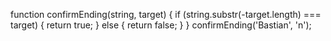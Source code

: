 <!-- Check if a string (first argument => str) ends with the given target string (second argument => target). 
Return true if the first argument ends with the second argument. return false if it doesn't

confirmEnding("Bastian", "n") => true
confirmEnding("Congratulation", "on") => true
confirmEnding("Connor", "n") => false -->



function confirmEnding(string, target) {
  if (string.substr(-target.length) === target) {
    return true;
  } else {
    return false;
  }
}
confirmEnding('Bastian', 'n');
